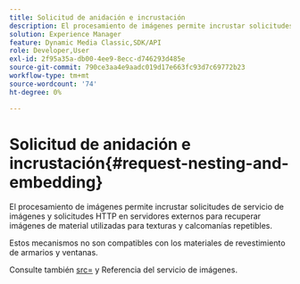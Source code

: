 ```yaml
---
title: Solicitud de anidación e incrustación
description: El procesamiento de imágenes permite incrustar solicitudes de servicio de imágenes y solicitudes HTTP en servidores externos para recuperar imágenes de material utilizadas para texturas y calcomanías repetibles.
solution: Experience Manager
feature: Dynamic Media Classic,SDK/API
role: Developer,User
exl-id: 2f95a35a-db00-4ee9-8ecc-d746293d485e
source-git-commit: 790ce3aa4e9aadc019d17e663fc93d7c69772b23
workflow-type: tm+mt
source-wordcount: '74'
ht-degree: 0%

---
```


# Solicitud de anidación e incrustación{#request-nesting-and-embedding}

El procesamiento de imágenes permite incrustar solicitudes de servicio de imágenes y solicitudes HTTP en servidores externos para recuperar imágenes de material utilizadas para texturas y calcomanías repetibles.

Estos mecanismos no son compatibles con los materiales de revestimiento de armarios y ventanas.

Consulte también [src=](../../../../../../ir-api/http-protocol/image-rendering-api-ref/c-ir-http-protocol-ref/c-ir-http-protocol-command-reference/r-ir-src.md#reference-62c98abad22149d68d405ed6aaff8272) y Referencia del servicio de imágenes.
